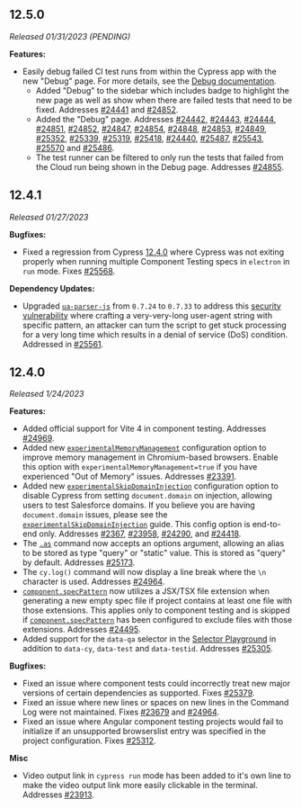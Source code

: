  <!-- See the ../guides/writing-the-cypress-changelog.md for details on writing the changelog. -->

## 12.5.0

_Released 01/31/2023 (PENDING)_

**Features:**

- Easily debug failed CI test runs from within the Cypress app with the new "Debug" page. For more details, see the [Debug documentation](https://on.cypress.io/debug-page). 
  - Added "Debug" to the sidebar which includes badge to highlight the new page as well as show when there are failed tests that need to be fixed. Addresses [#24441](https://github.com/cypress-io/cypress/issues/24441) and [#24852](https://github.com/cypress-io/cypress/issues/24852).
  - Added the "Debug" page. Addresses
[#24442](https://github.com/cypress-io/cypress/issues/24442),
[#24443](https://github.com/cypress-io/cypress/issues/24443),
[#24444](https://github.com/cypress-io/cypress/issues/24444),
[#24851](https://github.com/cypress-io/cypress/issues/24851),
[#24852](https://github.com/cypress-io/cypress/issues/24852),
[#24847](https://github.com/cypress-io/cypress/issues/24847),
[#24854](https://github.com/cypress-io/cypress/issues/24854),
[#24848](https://github.com/cypress-io/cypress/issues/24848),
[#24853](https://github.com/cypress-io/cypress/issues/24853),
[#24849](https://github.com/cypress-io/cypress/issues/24849),
[#25352](https://github.com/cypress-io/cypress/issues/25352),
[#25339](https://github.com/cypress-io/cypress/issues/25339),
[#25319](https://github.com/cypress-io/cypress/issues/25319),
[#25418](https://github.com/cypress-io/cypress/issues/25418),
[#24440](https://github.com/cypress-io/cypress/issues/24440),
[#25487](https://github.com/cypress-io/cypress/issues/25487),
[#25543](https://github.com/cypress-io/cypress/issues/25543),
[#25570](https://github.com/cypress-io/cypress/issues/25570) and
[#25486](https://github.com/cypress-io/cypress/issues/25486).
  - The test runner can be filtered to only run the tests that failed from the Cloud run being shown in the Debug page. Addresses [#24855](https://github.com/cypress-io/cypress/issues/24855).

## 12.4.1

_Released 01/27/2023_

**Bugfixes:**

- Fixed a regression from Cypress [12.4.0](https://docs.cypress.io/guides/references/changelog#12-4-0) where Cypress was not exiting properly when running multiple Component Testing specs in `electron` in `run` mode. Fixes [#25568](https://github.com/cypress-io/cypress/issues/25568).

**Dependency Updates:**

- Upgraded [`ua-parser-js`](https://github.com/faisalman/ua-parser-js) from `0.7.24` to `0.7.33` to address this [security vulnerability](https://github.com/faisalman/ua-parser-js/security/advisories/GHSA-fhg7-m89q-25r3) where crafting a very-very-long user-agent string with specific pattern, an attacker can turn the script to get stuck processing for a very long time which results in a denial of service (DoS) condition. Addressed in [#25561](https://github.com/cypress-io/cypress/pull/25561).

## 12.4.0

_Released 1/24/2023_

**Features:**

- Added official support for Vite 4 in component testing. Addresses
  [#24969](https://github.com/cypress-io/cypress/issues/24969).
- Added new
  [`experimentalMemoryManagement`](/guides/references/experiments#Configuration)
  configuration option to improve memory management in Chromium-based browsers.
  Enable this option with `experimentalMemoryManagement=true` if you have
  experienced "Out of Memory" issues. Addresses
  [#23391](https://github.com/cypress-io/cypress/issues/23391).
- Added new
  [`experimentalSkipDomainInjection`](/guides/references/experiments#Experimental-Skip-Domain-Injection)
  configuration option to disable Cypress from setting `document.domain` on
  injection, allowing users to test Salesforce domains. If you believe you are
  having `document.domain` issues, please see the
  [`experimentalSkipDomainInjection`](/guides/references/experiments#Experimental-Skip-Domain-Injection)
  guide. This config option is end-to-end only. Addresses
  [#2367](https://github.com/cypress-io/cypress/issues/2367),
  [#23958](https://github.com/cypress-io/cypress/issues/23958),
  [#24290](https://github.com/cypress-io/cypress/issues/24290), and
  [#24418](https://github.com/cypress-io/cypress/issues/24418).
- The [`.as`](/api/commands/as) command now accepts an options argument,
  allowing an alias to be stored as type "query" or "static" value. This is
  stored as "query" by default. Addresses
  [#25173](https://github.com/cypress-io/cypress/issues/25173).
- The `cy.log()` command will now display a line break where the `\n` character
  is used. Addresses
  [#24964](https://github.com/cypress-io/cypress/issues/24964).
- [`component.specPattern`](/guides/references/configuration#component) now
  utilizes a JSX/TSX file extension when generating a new empty spec file if
  project contains at least one file with those extensions. This applies only to
  component testing and is skipped if
  [`component.specPattern`](/guides/references/configuration#component) has been
  configured to exclude files with those extensions. Addresses
  [#24495](https://github.com/cypress-io/cypress/issues/24495).
- Added support for the `data-qa` selector in the
  [Selector Playground](guides/core-concepts/cypress-app#Selector-Playground) in
  addition to `data-cy`, `data-test` and `data-testid`. Addresses
  [#25305](https://github.com/cypress-io/cypress/issues/25305).

**Bugfixes:**

- Fixed an issue where component tests could incorrectly treat new major
  versions of certain dependencies as supported. Fixes
  [#25379](https://github.com/cypress-io/cypress/issues/25379).
- Fixed an issue where new lines or spaces on new lines in the Command Log were
  not maintained. Fixes
  [#23679](https://github.com/cypress-io/cypress/issues/23679) and
  [#24964](https://github.com/cypress-io/cypress/issues/24964).
- Fixed an issue where Angular component testing projects would fail to
  initialize if an unsupported browserslist entry was specified in the project
  configuration. Fixes
  [#25312](https://github.com/cypress-io/cypress/issues/25312).

**Misc**

- Video output link in `cypress run` mode has been added to it's own line to
  make the video output link more easily clickable in the terminal. Addresses
  [#23913](https://github.com/cypress-io/cypress/issues/23913).
